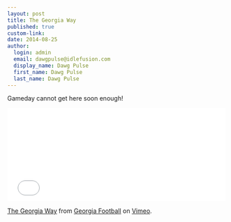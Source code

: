 ```yaml
--- 
layout: post
title: The Georgia Way
published: true
custom-link: 
date: 2014-08-25
author:
  login: admin
  email: dawgpulse@idlefusion.com
  display_name: Dawg Pulse
  first_name: Dawg Pulse
  last_name: Dawg Pulse
---
```

Gameday cannot get here soon enough!

<iframe src="//player.vimeo.com/video/104349220" width="500" height="213" frameborder="0" webkitallowfullscreen mozallowfullscreen allowfullscreen></iframe> <p><a href="http://vimeo.com/104349220">The Georgia Way</a> from <a href="http://vimeo.com/georgiafootball">Georgia Football</a> on <a href="https://vimeo.com">Vimeo</a>.</p> 
